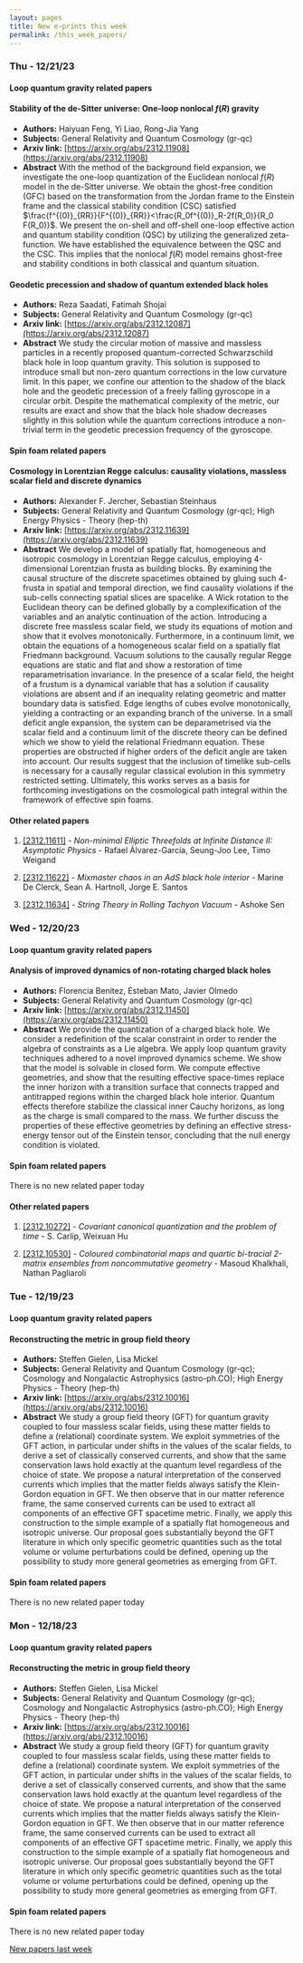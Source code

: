 ```yaml
---
layout: pages
title: New e-prints this week
permalink: /this_week_papers/
---
```




### Thu - 12/21/23

#### Loop quantum gravity related papers

#### **Stability of the de-Sitter universe: One-loop nonlocal $f(R)$ gravity**
 - **Authors:** Haiyuan Feng, Yi Liao, Rong-Jia Yang
 - **Subjects:** General Relativity and Quantum Cosmology (gr-qc)
 - **Arxiv link:** [https://arxiv.org/abs/2312.11908](https://arxiv.org/abs/2312.11908)
 - **Abstract**
 With the method of the background field expansion, we investigate the one-loop quantization of the Euclidean nonlocal $f(R)$ model in the de-Sitter universe. We obtain the ghost-free condition (GFC) based on the transformation from the Jordan frame to the Einstein frame and the classical stability condition (CSC) satisfied $\frac{f^{(0)}_{RR}}{F^{(0)}_{RR}}<\frac{R_0f^{(0)}_R-2f(R_0)}{R_0 F(R_0)}$. We present the on-shell and off-shell one-loop effective action and quantum stability condition (QSC) by utilizing the generalized zeta-function. We have established the equivalence between the QSC and the CSC. This implies that the nonlocal $f(R)$ model remains ghost-free and stability conditions in both classical and quantum situation. 

#### **Geodetic precession and shadow of quantum extended black holes**
 - **Authors:** Reza Saadati, Fatimah Shojai
 - **Subjects:** General Relativity and Quantum Cosmology (gr-qc)
 - **Arxiv link:** [https://arxiv.org/abs/2312.12087](https://arxiv.org/abs/2312.12087)
 - **Abstract**
 We study the circular motion of massive and massless particles in a recently proposed quantum-corrected Schwarzschild black hole in loop quantum gravity. This solution is supposed to introduce small but non-zero quantum corrections in the low curvature limit. In this paper, we confine our attention to the shadow of the black hole and the geodetic precession of a freely falling gyroscope in a circular orbit. Despite the mathematical complexity of the metric, our results are exact and show that the black hole shadow decreases slightly in this solution while the quantum corrections introduce a non-trivial term in the geodetic precession frequency of the gyroscope. 

#### Spin foam related papers

#### **Cosmology in Lorentzian Regge calculus: causality violations, massless  scalar field and discrete dynamics**
 - **Authors:** Alexander F. Jercher, Sebastian Steinhaus
 - **Subjects:** General Relativity and Quantum Cosmology (gr-qc); High Energy Physics - Theory (hep-th)
 - **Arxiv link:** [https://arxiv.org/abs/2312.11639](https://arxiv.org/abs/2312.11639)
 - **Abstract**
 We develop a model of spatially flat, homogeneous and isotropic cosmology in Lorentzian Regge calculus, employing 4-dimensional Lorentzian frusta as building blocks. By examining the causal structure of the discrete spacetimes obtained by gluing such 4-frusta in spatial and temporal direction, we find causality violations if the sub-cells connecting spatial slices are spacelike. A Wick rotation to the Euclidean theory can be defined globally by a complexification of the variables and an analytic continuation of the action. Introducing a discrete free massless scalar field, we study its equations of motion and show that it evolves monotonically. Furthermore, in a continuum limit, we obtain the equations of a homogeneous scalar field on a spatially flat Friedmann background. Vacuum solutions to the causally regular Regge equations are static and flat and show a restoration of time reparametrisation invariance. In the presence of a scalar field, the height of a frustum is a dynamical variable that has a solution if causality violations are absent and if an inequality relating geometric and matter boundary data is satisfied. Edge lengths of cubes evolve monotonically, yielding a contracting or an expanding branch of the universe. In a small deficit angle expansion, the system can be deparametrised via the scalar field and a continuum limit of the discrete theory can be defined which we show to yield the relational Friedmann equation. These properties are obstructed if higher orders of the deficit angle are taken into account. Our results suggest that the inclusion of timelike sub-cells is necessary for a causally regular classical evolution in this symmetry restricted setting. Ultimately, this works serves as a basis for forthcoming investigations on the cosmological path integral within the framework of effective spin foams. 



#### Other related papers

1. [[2312.11611]](https://arxiv.org/abs/2312.11611) - *Non-minimal Elliptic Threefolds at Infinite Distance II: Asymptotic  Physics* - Rafael Álvarez-García, Seung-Joo Lee, Timo Weigand

1. [[2312.11622]](https://arxiv.org/abs/2312.11622) - *Mixmaster chaos in an AdS black hole interior* - Marine De Clerck, Sean A. Hartnoll, Jorge E. Santos

1. [[2312.11634]](https://arxiv.org/abs/2312.11634) - *String Theory in Rolling Tachyon Vacuum* - Ashoke Sen



### Wed - 12/20/23

#### Loop quantum gravity related papers

#### **Analysis of improved dynamics of non-rotating charged black holes**
 - **Authors:** Florencia Benitez, Esteban Mato, Javier Olmedo
 - **Subjects:** General Relativity and Quantum Cosmology (gr-qc)
 - **Arxiv link:** [https://arxiv.org/abs/2312.11450](https://arxiv.org/abs/2312.11450)
 - **Abstract**
 We provide the quantization of a charged black hole. We consider a redefinition of the scalar constraint in order to render the algebra of constraints as a Lie algebra. We apply loop quantum gravity techniques adhered to a novel improved dynamics scheme. We show that the model is solvable in closed form. We compute effective geometries, and show that the resulting effective space-times replace the inner horizon with a transition surface that connects trapped and antitrapped regions within the charged black hole interior. Quantum effects therefore stabilize the classical inner Cauchy horizons, as long as the charge is small compared to the mass. We further discuss the properties of these effective geometries by defining an effective stress-energy tensor out of the Einstein tensor, concluding that the null energy condition is violated. 

#### Spin foam related papers

There is no new related paper today 



#### Other related papers

1. [[2312.10272]](https://arxiv.org/abs/2312.10272) - *Covariant canonical quantization and the problem of time* - S. Carlip, Weixuan Hu

1. [[2312.10530]](https://arxiv.org/abs/2312.10530) - *Coloured combinatorial maps and quartic bi-tracial 2-matrix ensembles  from noncommutative geometry* - Masoud Khalkhali, Nathan Pagliaroli



### Tue - 12/19/23

#### Loop quantum gravity related papers

#### **Reconstructing the metric in group field theory**
 - **Authors:** Steffen Gielen, Lisa Mickel
 - **Subjects:** General Relativity and Quantum Cosmology (gr-qc); Cosmology and Nongalactic Astrophysics (astro-ph.CO); High Energy Physics - Theory (hep-th)
 - **Arxiv link:** [https://arxiv.org/abs/2312.10016](https://arxiv.org/abs/2312.10016)
 - **Abstract**
 We study a group field theory (GFT) for quantum gravity coupled to four massless scalar fields, using these matter fields to define a (relational) coordinate system. We exploit symmetries of the GFT action, in particular under shifts in the values of the scalar fields, to derive a set of classically conserved currents, and show that the same conservation laws hold exactly at the quantum level regardless of the choice of state. We propose a natural interpretation of the conserved currents which implies that the matter fields always satisfy the Klein-Gordon equation in GFT. We then observe that in our matter reference frame, the same conserved currents can be used to extract all components of an effective GFT spacetime metric. Finally, we apply this construction to the simple example of a spatially flat homogeneous and isotropic universe. Our proposal goes substantially beyond the GFT literature in which only specific geometric quantities such as the total volume or volume perturbations could be defined, opening up the possibility to study more general geometries as emerging from GFT. 

#### Spin foam related papers

There is no new related paper today 

### Mon - 12/18/23

#### Loop quantum gravity related papers

#### **Reconstructing the metric in group field theory**
 - **Authors:** Steffen Gielen, Lisa Mickel
 - **Subjects:** General Relativity and Quantum Cosmology (gr-qc); Cosmology and Nongalactic Astrophysics (astro-ph.CO); High Energy Physics - Theory (hep-th)
 - **Arxiv link:** [https://arxiv.org/abs/2312.10016](https://arxiv.org/abs/2312.10016)
 - **Abstract**
 We study a group field theory (GFT) for quantum gravity coupled to four massless scalar fields, using these matter fields to define a (relational) coordinate system. We exploit symmetries of the GFT action, in particular under shifts in the values of the scalar fields, to derive a set of classically conserved currents, and show that the same conservation laws hold exactly at the quantum level regardless of the choice of state. We propose a natural interpretation of the conserved currents which implies that the matter fields always satisfy the Klein-Gordon equation in GFT. We then observe that in our matter reference frame, the same conserved currents can be used to extract all components of an effective GFT spacetime metric. Finally, we apply this construction to the simple example of a spatially flat homogeneous and isotropic universe. Our proposal goes substantially beyond the GFT literature in which only specific geometric quantities such as the total volume or volume perturbations could be defined, opening up the possibility to study more general geometries as emerging from GFT. 

#### Spin foam related papers

There is no new related paper today 




[New papers last week]({{site.url}}/archived/weekly/pre-prints/2023/12/18/archived_weekly_papers.html)